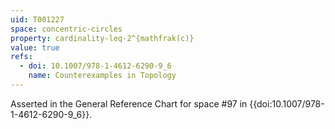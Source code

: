 ```yaml
---
uid: T001227
space: concentric-circles
property: cardinality-leq-2^{mathfrak(c)}
value: true
refs:
  - doi: 10.1007/978-1-4612-6290-9_6
    name: Counterexamples in Topology
---
```

Asserted in the General Reference Chart for space #97 in
{{doi:10.1007/978-1-4612-6290-9_6}}.
